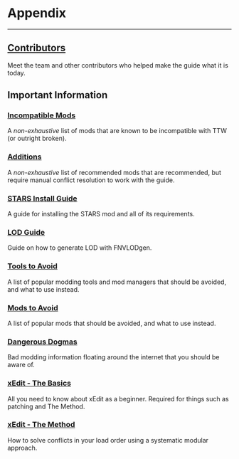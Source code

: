﻿# Appendix

---

## [Contributors](contributors)

Meet the team and other contributors who helped make the guide what it is today.

## Important Information

### [Incompatible Mods](incompatible)

A _non-exhaustive_ list of mods that are known to be incompatible with TTW (or outright broken).

### [Additions](additions)

A _non-exhaustive_ list of recommended mods that are recommended, but require manual conflict resolution to work with the guide.

### [STARS Install Guide](stars)

A guide for installing the STARS mod and all of its requirements.

### [LOD Guide](https://vivanewvegas.moddinglinked.com/lod.html)

Guide on how to generate LOD with FNVLODgen.

### [Tools to Avoid](https://vivanewvegas.moddinglinked.com/avoid-tools.html)

A list of popular modding tools and mod managers that should be avoided, and what to use instead.

### [Mods to Avoid](https://vivanewvegas.moddinglinked.com/avoid-mods.html)

A list of popular mods that should be avoided, and what to use instead.

### [Dangerous Dogmas](https://moddinglinked.com/dogmas.html)

Bad modding information floating around the internet that you should be aware of.

### [xEdit - The Basics](https://moddinglinked.com/xedit.html)

All you need to know about xEdit as a beginner.
Required for things such as patching and The Method.

### [xEdit - The Method](https://moddinglinked.com/themethod.html)

How to solve conflicts in your load order using a systematic modular approach.
